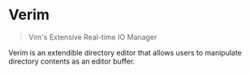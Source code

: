 # Verim

> Vim's Extensive Real-time IO Manager

Verim is an extendible directory editor that allows users to manipulate
directory contents as an editor buffer.
